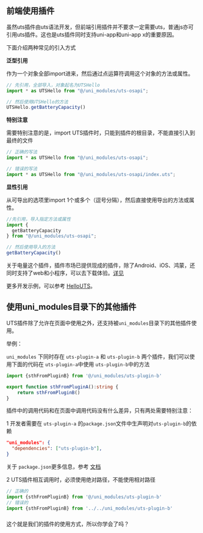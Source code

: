 ## 前端使用插件

虽然uts插件由uts语法开发，但前端引用插件并不要求一定需要uts，普通js亦可引用uts插件。这也是uts插件同时支持uni-app和uni-app x的重要原因。

下面介绍两种常见的引入方式

**泛型引用**

作为一个对象全部import进来，然后通过点运算符调用这个对象的方法或属性。

```js
// 先引用，全部导入，对象起名为UTSHello
import * as UTSHello from "@/uni_modules/uts-osapi";

// 然后使用UTSHello的方法
UTSHello.getBatteryCapacity()
```

**特别注意**

需要特别注意的是，import UTS插件时，只能到插件的根目录，不能直接引入到最终的文件

```ts
// 正确的写法
import * as UTSHello from "@/uni_modules/uts-osapi";
```



```ts
// 错误的写法
import * as UTSHello from "@/uni_modules/uts-osapi/index.uts";
```

**显性引用**

从可导出的选项里import 1个或多个（逗号分隔），然后直接使用导出的方法或属性。

```js
//先引用，导入指定方法或属性
import {
  getBatteryCapacity
} from "@/uni_modules/uts-osapi";

// 然后使用导入的方法
getBatteryCapacity()
```



关于电量这个插件，插件市场已提供现成的插件，除了Android、iOS、鸿蒙，还同时支持了web和小程序，可以去下载体验。[详见](https://ext.dcloud.net.cn/plugin?id=9295)

更多开发示例，可以参考 [HelloUTS](https://gitcode.net/dcloud/hello-uts)。

## 使用uni_modules目录下的其他插件

UTS插件除了允许在页面中使用之外，还支持被`uni_modules`目录下的其他插件使用。

举例：

`uni_modules` 下同时存在 `uts-plugin-a` 和 `uts-plugin-b` 两个插件，我们可以使用下面的代码在 `uts-plugin-a`中使用 `uts-plugin-b`中的方法

```ts
import {sthFromPluginB} from '@/uni_modules/uts-plugin-b'

export function sthFromPluginA():string {
	return sthFromPluginB()
}
```

插件中的调用代码和在页面中调用代码没有什么差异，只有两处需要特别注意：

1 开发者需要在 `uts-plugin-a` 的`package.json`文件中生声明对`uts-plugin-b`的依赖

```json
"uni_modules": {
  "dependencies": ["uts-plugin-b"],
}
```

关于 `package.json`更多信息，参考 [文档](https://uniapp.dcloud.net.cn/plugin/uni_modules.html#package-json)

2 UTS插件相互调用时，必须使用绝对路径，不能使用相对路径

```ts
// 正确的
import {sthFromPluginB} from '@/uni_modules/uts-plugin-b'
// 错误的
import {sthFromPluginB} from '../../uni_modules/uts-plugin-b'
```

### 

这个就是我们的插件的使用方式，所以你学会了吗？

